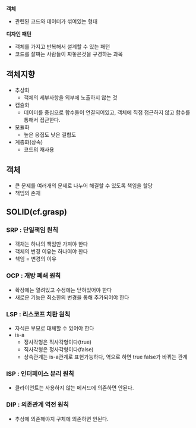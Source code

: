 **객체**

- 관련된 코드와 데이터가 섞여있는 형태

**디자인 패턴**

- 객체를 가지고 반복해서 설계할 수 있는 패턴
- 코드를 잘짜는 사람들이 짜놓은것을 구경하는 과목

## 객체지향

- 추상화
    - 객체의 세부사항을 외부에 노출하지 않는 것
- 캡슐화
    - 데이터를 중심으로 함수들이 연결되어있고, 객체에 직접 접근하지 않고 함수를 통해서 접근한다.
- 모듈화
    - 높은 응집도 낮은 결합도
- 계층화(상속)
    - 코드의 재사용

## 객체

- 큰 문제를 여러개의 문제로 나누어 해결할 수 있도록 책임을 할당
- 책임의 존재

## SOLID(cf.grasp)

### SRP : 단일책임 원칙

- 객채는 하나의 책임만 가져야 한다
- 객체의 변경 이유는 하나여야 한다
- 책임 = 변경의 이유

### OCP : 개방 폐쇄 원칙

- 확장에는 열려있고 수정에는 닫혀있어야 한다
- 새로운 기능은 최소한의 변경을 통해 추가되어야 한다

### LSP : 리스코프 치환 원칙

- 자식은 부모로 대체할 수 있어야 한다
- is-a
    - 정사각형은 직사각형이다(true)
    - 직사각형은 정사각형이다(false)
    - 상속관계는 is-a관계로 표현가능하다, 역으로 하면 true false가 바뀌는 관계

### ISP : 인터페이스 분리 원칙

- 클라이언트는 사용하지 않는 메서드에 의존하면 안된다.

### DIP : 의존관계 역전 원칙

- 추상에 의존해야지 구체에 의존하면 안된다.